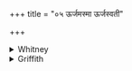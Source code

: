 +++
title = "०५ ऊर्जमस्मा ऊर्जस्वती"

+++

<details><summary>Whitney</summary>

### Translation
5. Assign refreshment to him, ye (two) that are rich in refreshment;  
assign milk to him, ye rich in milk; refreshment have heaven-and-earth  
assigned to him, \[have\] all the gods, the Maruts, refreshment \[have\]  
the waters.

### Notes
'Refreshment' is the conventional rendering selected for the ambiguous  
word *ūrj* and its varieties. Nearly all our mss. (all save P. M.), and  
all of SPP's, have the false accentuation *devās* in **d**; both  
editions emend to *devā́s*, which the comm. also understands. So also  
with *dyā́vāpṛthivī́* in **c**, for which the mss. have either  
*dyāvāpṛthivī* (so nearly all of ours and one of SPP's) or  
*dyāvāpṛthivī́* (so, according to SPP., all his save one, with our O.D.);  
only our H. has the true reading, which is given by emendation in both  
editions. The verse (10 + 10: 12 + 11 = 43) is far from being a good  
*triṣṭubh.*
</details>

<details><summary>Griffith</summary>

Ye twain endowed with vigour, grant him vigour. Ye who are rich in milk, give milk to feed him. These twain have given him vigour, Earth and Heaven, and all the Gods, the Maruts, and the Waters.
</details>
